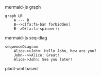 
mermaid-js graph

```mermaid
graph LR
    A --- B
    B-->C[fa:fa-ban forbidden]
    B-->D(fa:fa-spinner);
```

mermaid-js seq-diag

```mermaid
sequenceDiagram
    Alice->>John: Hello John, how are you?
    John-->>Alice: Great!
    Alice->John: See you later!
```

plant-uml based
